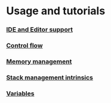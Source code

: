 # Usage and tutorials

### [IDE and Editor support](/editors)
### [Control flow](./control-flow)
### [Memory management](./memory)
### [Stack management intrinsics](./stack-management-intrinsics.md)
### [Variables](./variables.md)
